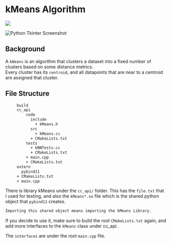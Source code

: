 # **kMeans Algorithm** 
![](https://img.shields.io/badge/C%2B%2B-00599C?style=for-the-badge&logo=c%2B%2B&logoColor=white)

![Python Tkinter Screenshot](https://github.com/Sameer164/kMeans/Selection_001.png)


## **Background**
A ```kNeans``` is an algorithm that clusters a dataset into a fixed number of clusters based on some distance metrics.  
Every cluster has its ```centroid```, and all datapoints that are near to a centroid are assigned that cluster.

## **File Structure**
 ```diff
      build
      cc_api
          code
            include
              + kMeans.h
            src
              + kMeans.cc
            + CMakeLists.txt
          tests
            + kNNTests.cc
            + CMakeLists.txt
          + main.cpp
          + CMakeLists.txt
      extern
        pybind11
      + CMakeLists.txt
      + main.cpp
 ```

There is library kMeans under the ```cc_api/``` folder. This has the ```file.txt``` that I used for testing, and also the ```kMeans*.so``` file which is the shared python object that ```pybind11``` creates.   

```diff
Importing this shared object means importing the kMeans Library.
```

If you decide to use it, make sure to build the root ```CMakeLists.txt``` again, and add more interfaces to the ```kMeans``` class under cc_api. 

The ```interfaces``` are under the root ```main.cpp``` file. 

